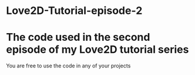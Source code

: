 # Love2D-Tutorial-episode-2
# The code used in the second episode of my Love2D tutorial series

You are free to use the code in any of your projects
